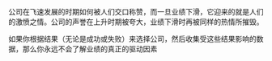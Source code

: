 公司在飞速发展的时期如何被人们交口称赞，而一旦业绩下滑，它迎来的就是人们的激愤之情。公司的声誉在上升时期被夸大，业绩下滑时再被同样的热情所摧毁。



如果你根据结果（无论是成功或失败）来选择公司，然后收集受这些结果影响的数据，那么你永远不会了解业绩的真正的驱动因素


